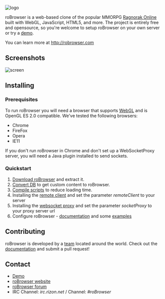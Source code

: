 ![logo](http://www.robrowser.com/logo.png)

roBrowser is a web-based clone of the popular MMORPG [Ragnorak Online](http://iro.ragnarokonline.com/) built with WebGL, JavaScript, HTML5, and more. The project is entirely free and opensource, so you're welcome to setup roBrowser on your own server or try a [demo](http://demo.robrowser.com/).

You can learn more at http://robrowser.com

## Screenshots
![screen](http://upload.robrowser.com/demo.jpg)


## Installing

### Prerequisites

To run roBrowser you will need a browser that supports [WebGL](http://www.chromeexperiments.com/webgl/) and is OpenGL ES 2.0 compatible. We've tested the following browsers:

* Chrome
* FireFox
* Opera
* IE11

If you don't run roBrowser in Chrome and don't set up a WebSocketProxy server, you will need a Java plugin installed to send sockets.

### Quickstart

1.  [Download roBrowser](https://github.com/vthibault/roBrowser/archive/master.zip) and extract it.
2.  [Convert DB](https://github.com/vthibault/roBrowser/tree/master/tools/converter/) to get custom content to roBrowser.
3.  [Compile scripts](https://github.com/vthibault/roBrowser/tree/master/tools/build/) to reduce loading time.
4.  Installing the [remote client](https://github.com/vthibault/roBrowser/tree/master/client) and set the parameter *remoteClient* to your server
5.  Installing the [websocket proxy](https://github.com/herenow/wsProxy/blob/master/README.md) and set the parameter *socketProxy* to your proxy server url
6.  Configure roBrowser - [documentation](http://www.robrowser.com/getting-started#API) and some [examples](https://github.com/vthibault/roBrowser/tree/master/examples)

## Contributing

roBrowser is developed by a [team](https://github.com/vthibault/roBrowser/graphs/contributors) located around the world. Check out the [documentation](http://www.robrowser.com/getting-started#API) and submit a pull request!

## Contact

* [Demo](http://demo.robrowser.com/)
* [roBrowser website](http://www.robrowser.com/)
* [roBrowser forum](http://forum.robrowser.com/)
* IRC Channel: *irc.rizon.net* / Channel: *#roBrowser*
